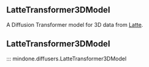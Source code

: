 <!--Copyright 2024 The HuggingFace Team. All rights reserved.

Licensed under the Apache License, Version 2.0 (the "License"); you may not use this file except in compliance with
the License. You may obtain a copy of the License at

http://www.apache.org/licenses/LICENSE-2.0

Unless required by applicable law or agreed to in writing, software distributed under the License is distributed on
an "AS IS" BASIS, WITHOUT WARRANTIES OR CONDITIONS OF ANY KIND, either express or implied. See the License for the
specific language governing permissions and limitations under the License.
-->

## LatteTransformer3DModel

A Diffusion Transformer model for 3D data from [Latte](https://github.com/Vchitect/Latte).

## LatteTransformer3DModel

::: mindone.diffusers.LatteTransformer3DModel
